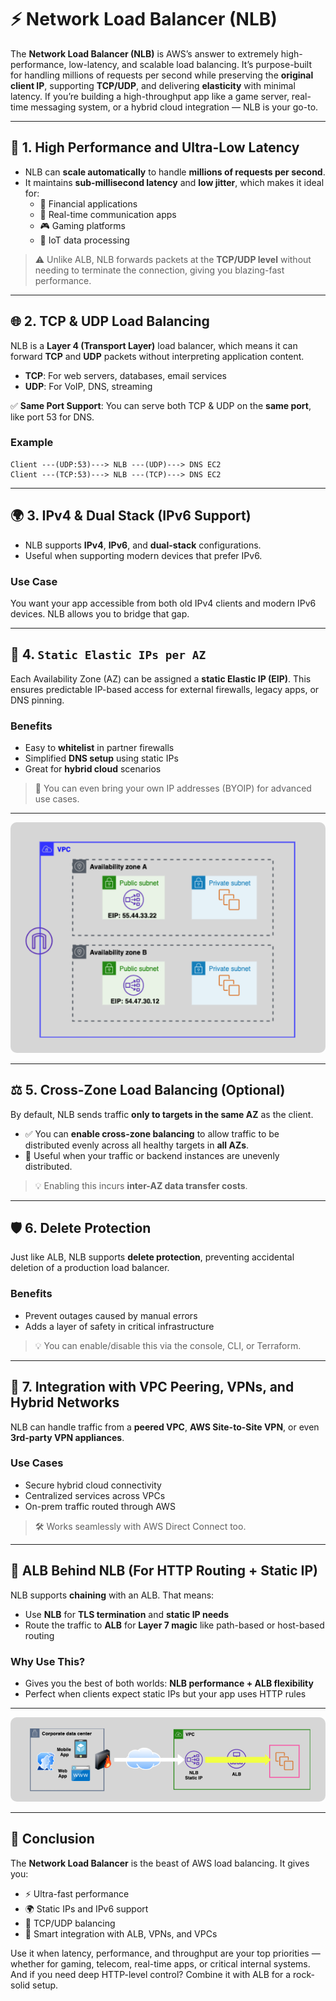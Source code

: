 # **⚡ Network Load Balancer (NLB)**

The **Network Load Balancer (NLB)** is AWS’s answer to extremely high-performance, low-latency, and scalable load balancing. It’s purpose-built for handling millions of requests per second while preserving the **original client IP**, supporting **TCP/UDP**, and delivering **elasticity** with minimal latency. If you’re building a high-throughput app like a game server, real-time messaging system, or a hybrid cloud integration — NLB is your go-to.

---

## **🚀 1. High Performance and Ultra-Low Latency**

- NLB can **scale automatically** to handle **millions of requests per second**.
- It maintains **sub-millisecond latency** and **low jitter**, which makes it ideal for:
  - 🏦 Financial applications
  - 📡 Real-time communication apps
  - 🎮 Gaming platforms
  - 📶 IoT data processing

> ⚠️ Unlike ALB, NLB forwards packets at the **TCP/UDP level** without needing to terminate the connection, giving you blazing-fast performance.

---

## **🌐 2. TCP & UDP Load Balancing**

NLB is a **Layer 4 (Transport Layer)** load balancer, which means it can forward **TCP** and **UDP** packets without interpreting application content.

- **TCP**: For web servers, databases, email services
- **UDP**: For VoIP, DNS, streaming

✅ **Same Port Support**: You can serve both TCP & UDP on the **same port**, like port 53 for DNS.

### **Example**

```text
Client ---(UDP:53)---> NLB ---(UDP)---> DNS EC2
Client ---(TCP:53)---> NLB ---(TCP)---> DNS EC2
```

---

## **🌍 3. IPv4 & Dual Stack (IPv6 Support)**

- NLB supports **IPv4**, **IPv6**, and **dual-stack** configurations.
- Useful when supporting modern devices that prefer IPv6.

### Use Case

You want your app accessible from both old IPv4 clients and modern IPv6 devices. NLB allows you to bridge that gap.

---

## **📌 4. `Static Elastic IPs per AZ`**

Each Availability Zone (AZ) can be assigned a **static Elastic IP (EIP)**. This ensures predictable IP-based access for external firewalls, legacy apps, or DNS pinning.

### Benefits

- Easy to **whitelist** in partner firewalls
- Simplified **DNS setup** using static IPs
- Great for **hybrid cloud** scenarios

> 🔧 You can even bring your own IP addresses (BYOIP) for advanced use cases.

---

<div style="text-align: center;"><img src="images/nlb-static-eip.png" alt="NLB Static Elastic IP" style="border-radius: 10px;"/></div>

---

## **⚖️ 5. Cross-Zone Load Balancing (Optional)**

By default, NLB sends traffic **only to targets in the same AZ** as the client.

- ✅ You can **enable cross-zone balancing** to allow traffic to be distributed evenly across all healthy targets in **all AZs**.
- 🔁 Useful when your traffic or backend instances are unevenly distributed.

> 💡 Enabling this incurs **inter-AZ data transfer costs**.

---

## **🛡️ 6. Delete Protection**

Just like ALB, NLB supports **delete protection**, preventing accidental deletion of a production load balancer.

### Benefits

- Prevent outages caused by manual errors
- Adds a layer of safety in critical infrastructure

> 💡 You can enable/disable this via the console, CLI, or Terraform.

---

## **🔌 7. Integration with VPC Peering, VPNs, and Hybrid Networks**

NLB can handle traffic from a **peered VPC**, **AWS Site-to-Site VPN**, or even **3rd-party VPN appliances**.

### Use Cases

- Secure hybrid cloud connectivity
- Centralized services across VPCs
- On-prem traffic routed through AWS

> 🛠️ Works seamlessly with AWS Direct Connect too.

---

## **🔁 ALB Behind NLB (For HTTP Routing + Static IP)**

NLB supports **chaining** with an ALB. That means:

- Use **NLB** for **TLS termination** and **static IP needs**
- Route the traffic to **ALB** for **Layer 7 magic** like path-based or host-based routing

### Why Use This?

- Gives you the best of both worlds: **NLB performance + ALB flexibility**
- Perfect when clients expect static IPs but your app uses HTTP rules

---

<div style="text-align: center;"><img src="images/alb-behind-nlb.png" alt="ALB behind NLB" style="border-radius: 10px;"/></div>

---

## **🎯 Conclusion**

The **Network Load Balancer** is the beast of AWS load balancing. It gives you:

- ⚡ Ultra-fast performance
- 🌍 Static IPs and IPv6 support
- 🔄 TCP/UDP balancing
- 🧠 Smart integration with ALB, VPNs, and VPCs

Use it when latency, performance, and throughput are your top priorities — whether for gaming, telecom, real-time apps, or critical internal systems. And if you need deep HTTP-level control? Combine it with ALB for a rock-solid setup.
